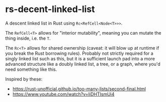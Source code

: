 # rs-decent-linked-list

A descent linked list in Rust using `Rc<RefCell<Node<T>>>`.

The `RefCell<T>` allows for "interior mutability", meaning you can mutate the thing inside, i.e. the `T`.

The `Rc<T>` allows for shared ownership (caveat: it will blow up at runtime if you break the Rust borrowing rules). Probably not strictly required for a singly linked list such as this, but it is a sufficient launch pad into a more advanced structure like a doubly linked list, a tree, or a graph, where you'd need something like this.

Inspired by these:
- https://rust-unofficial.github.io/too-many-lists/second-final.html
- https://www.youtube.com/watch?v=IiDHTIsmUi4 
